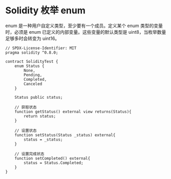 # Solidity 枚举 enum

enum 是一种用户自定义类型，至少要有一个成员。定义某个 enum 类型的变量时，必须是 enum 已定义的内部变量。这些变量的默认类型是 uint8，当枚举数量足够多时会转变为 uint16。

```solidity
// SPDX-License-Identifier: MIT
pragma solidity ^0.8.0;

contract SolidityTest {
    enum Status {
        None,
        Pending,
        Completed,
        Canceled
    }

    Status public status;

    // 获取状态
    function getStatus() external view returns(Status){
        return status;
    }

    // 设置状态
    function setStatus(Status _status) external{
        status = _status;
    }

    // 设置完成状态
    function setCompleted() external{
        status = Status.Completed;
    }
}
```